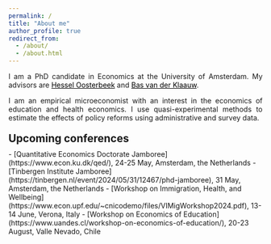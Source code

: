 ```yaml
---
permalink: /
title: "About me"
author_profile: true
redirect_from: 
  - /about/
  - /about.html
---
```


<p align="justify">  
I am a PhD candidate in Economics at the University of Amsterdam. My advisors are <a href="https://oosterbeek.economists.nl" style="color: black;">Hessel Oosterbeek</a> and <a href="https://personal.vu.nl/b.vander.klaauw/" style="color: black;">Bas van der Klaauw</a>.
</p>
<p align="justify">
I am an empirical microeconomist with an interest in the economics of education and health economics. I use quasi-experimental methods to estimate the effects of policy reforms using administrative and survey data.
</p>

<h2 style="margin-top: 20px; margin-bottom: 10px;">Upcoming conferences</h2>
- [Quantitative Economics Doctorate Jamboree](https://www.econ.ku.dk/qed/), 24-25 May, Amsterdam, the Netherlands
- [Tinbergen Institute Jamboree](https://tinbergen.nl/event/2024/05/31/12467/phd-jamboree), 31 May, Amsterdam, the Netherlands
- [Workshop on Immigration, Health, and Wellbeing](https://www.econ.upf.edu/~cnicodemo/files/VIMigWorkshop2024.pdf), 13-14 June, Verona, Italy 
- [Workshop on Economics of Education](https://www.uandes.cl/workshop-on-economics-of-education/), 20-23 August, Valle Nevado, Chile
